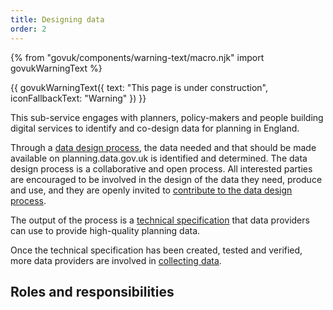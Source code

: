 ```yaml
---
title: Designing data
order: 2
---
```

{% from "govuk/components/warning-text/macro.njk" import govukWarningText %}

{{ govukWarningText({
  text: "This page is under construction",
  iconFallbackText: "Warning"
}) }}

This sub-service engages with planners, policy-makers and people building digital services to identify and co-design data for planning in England.

Through a [data design process](https://design.planning.data.gov.uk/data-design-process), the data needed and that should be made available on planning.data.gov.uk is identified and determined. The data design process is a collaborative and open process. All interested parties are encouraged to be involved in the design of the data they need, produce and use, and they are openly invited to [contribute to the data design process](https://design.planning.data.gov.uk/how-to-contribute).

The output of the process is a [technical specification](https://digital-land.github.io/data-standards/what-are-technical-specifications) that data providers can use to provide high-quality planning data. 

Once the technical specification has been created, tested and verified, more data providers are involved in [collecting data](/what-we-do/collecting-data/).

## Roles and responsibilities